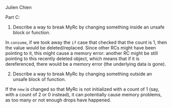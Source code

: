Julien Chien

Part C:
1. Describe a way to break MyRc by changing something inside an unsafe block or function.

In `consume`, if we took away the `if` case that checked that the count is 1, then the
value would be deleted/replaced. Since other RCs might have been pointing to it, this might
cause a memory error: another RC might be still pointing to this recently deleted object, which
means that if it is dereferenced, there would be a memory error (the underlying data is gone).

2. Describe a way to break MyRc by changing something outside an unsafe block of function.

If the `new` is changed so that MyRc is not initialized with a count of 1 (say, with a count of
2 or 0 instead), it can potentially cause memory problems, as too many or not enough drops have happened.

